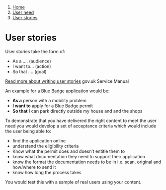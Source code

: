 1.  [Home](/docs/core/contents)
2.  [User need](/docs/core/users/user-need)
3.  [User stories](#)

# User stories

User stories take the form of:

*   As a …. (audience)
*   I want to… (action)
*   So that …. (goal)

[Read more about writing user stories](https://www.gov.uk/service-manual/agile-delivery/writing-user-stories) gov.uk Service Manual

An example for a Blue Badge application would be:

*   **As a** person with a mobility problem
*   **I want to** apply for a Blue Badge permit
*   **So that** I can park directly outside my house and and the shops

To demonstrate that you have delivered the right content to meet the user need you would develop a set of acceptance criteria which would include the user being able to:

*   find the application online
*   understand the eligibility criteria
*   Know what the permit does and doesn’t entitle them to
*   know what documentation they need to support their application
*   know the format the documentation needs to be in i.e. scan, original and how/where to send it
*   know how long the process takes

You would test this with a sample of real users using your content.
